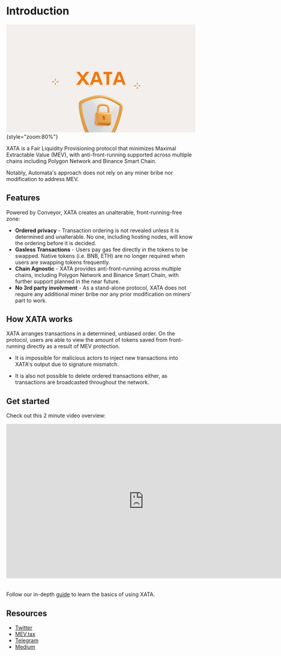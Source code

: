 # Introduction

![](../assets/xata_updated.png){style="zoom:80%"}

XATA is a Fair Liquidity Provisioning protocol that minimizes Maximal Extractable Value (MEV), with anti-front-running supported across multiple chains including Polygon Network and Binance Smart Chain. 

Notably, Automata's approach does not rely on any miner bribe nor modification to address MEV. 

## Features 
Powered by Conveyor, XATA creates an unalterable, front-running-free zone:

* **Ordered privacy** - Transaction ordering is not revealed unless it is determined and unalterable. No one, including hosting nodes, will know the ordering before it is decided.
* **Gasless Transactions** - Users pay gas fee directly in the tokens to be swapped. Native tokens (i.e. BNB, ETH) are no longer required when users are swapping tokens frequently. 
* **Chain Agnostic** - XATA provides anti-front-running across multiple chains, including Polygon Network and Binance Smart Chain, with further support planned in the near future.
* **No 3rd party involvment** - As a stand-alone protocol, XATA does not require any additional miner bribe nor any prior modification on miners' part to work.

## How XATA works 

XATA arranges transactions in a determined, unbiased order. On the protocol, users are able to view the amount of tokens saved from front-running directly as a result of MEV protection. 

* It is impossible for malicious actors to inject new transactions into XATA's output due to signature mismatch. 

* It is also not possible to delete ordered transactions either, as transactions are broadcasted throughout the network.

## Get started 

Check out this 2 minute video overview:

<iframe width="732" height="412" src="https://www.youtube.com/embed/ydu6iRdlFpQ" title="YouTube video player" frameborder="0" allow="accelerometer; autoplay; clipboard-write; encrypted-media; gyroscope; picture-in-picture" allowfullscreen></iframe>

<br> Follow our in-depth [guide](./liquiditypool-guide.md) to learn the basics of using XATA.

## Resources
* [Twitter](https://twitter.com/teamxata)
* [MEV.tax](https://mev.tax)
* [Telegram](https://t.me/xataprotocol)
* [Medium](https://www.medium.com/@teamxata)
